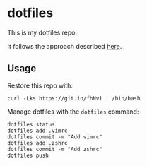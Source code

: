 # dotfiles

This is my dotfiles repo.

It follows the approach described [here](https://developer.atlassian.com/blog/2016/02/best-way-to-store-dotfiles-git-bare-repo/).

## Usage

Restore this repo with:

```
curl -Lks https://git.io/fhNv1 | /bin/bash
```

Manage dotfiles with the `dotfiles` command:

```
dotfiles status
dotfiles add .vimrc
dotfiles commit -m "Add vimrc"
dotfiles add .zshrc
dotfiles commit -m "Add zshrc"
dotfiles push
```
